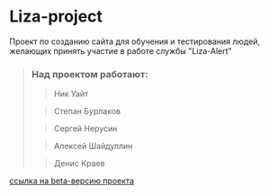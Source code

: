 # Liza-project


Проект по созданию сайта для обучения и тестирования людей, желающих принять участие в работе службы "Liza-Alert"

> ### Над проектом работают:
> 
> > Ник Уайт
> 
> > Степан Бурлаков
> 
> > Сергей Нерусин
> 
> > Алексей Шайдуллин
> 
> > Денис Краев

[ссылка на beta-версию проекта](https://phizick.github.io/Liza-project/)
